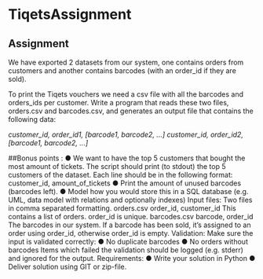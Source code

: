 # TiqetsAssignment

## Assignment
We have exported 2 datasets from our system, one contains orders from customers and another contains barcodes (with an order_id if they are sold).

To print the Tiqets vouchers we need a csv file with all the barcodes and orders_ids per customer.
Write a program that reads these two files, orders.csv and barcodes.csv, and generates an output file that contains the following data:

*customer_id, order_id1, [barcode1, barcode2, ...] customer_id, order_id2, [barcode1, barcode2, ...]*

##Bonus points :
● We want to have the top 5 customers that bought the most amount of tickets.
The script should print (to stdout) the top 5 customers of the dataset. Each line should be in the following format:
customer_id, amount_of_tickets
● Print the amount of unused barcodes (barcodes left).
● Model how you would store this in a SQL database (e.g. UML, data model with
relations and optionally indexes)
Input files:
Two files in comma separated formatting.
orders.csv
order_id, customer_id
This contains a list of orders. order_id is unique.
barcodes.csv
barcode, order_id
The barcodes in our system. If a barcode has been sold, it’s assigned to an order using order_id, otherwise order_id is empty.
Validation:
Make sure the input is validated correctly:
● No duplicate barcodes
● No orders without barcodes
Items which failed the validation should be logged (e.g. stderr) and ignored for the output.
Requirements:
● Write your solution in Python
● Deliver solution using GIT or zip-file.
